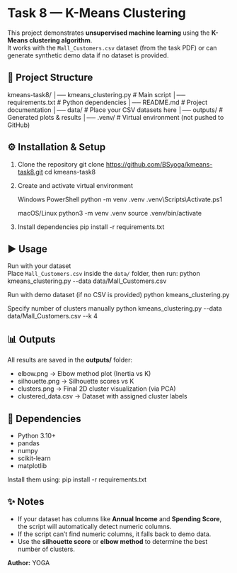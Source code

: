 # Task 8 — K-Means Clustering

This project demonstrates **unsupervised machine learning** using the **K-Means clustering algorithm**.  
It works with the `Mall_Customers.csv` dataset (from the task PDF) or can generate synthetic demo data if no dataset is provided.

## 📂 Project Structure
kmeans-task8/
│── kmeans_clustering.py    # Main script
│── requirements.txt        # Python dependencies
│── README.md               # Project documentation
│── data/                   # Place your CSV datasets here
│── outputs/                # Generated plots & results
│── .venv/                  # Virtual environment (not pushed to GitHub)

## ⚙️ Installation & Setup

1. Clone the repository
   git clone https://github.com/BSyoga/kmeans-task8.git
   cd kmeans-task8

2. Create and activate virtual environment

   Windows PowerShell
   python -m venv .venv
   .venv\Scripts\Activate.ps1

   macOS/Linux
   python3 -m venv .venv
   source .venv/bin/activate

3. Install dependencies
   pip install -r requirements.txt

## ▶️ Usage

Run with your dataset  
Place `Mall_Customers.csv` inside the `data/` folder, then run:
   python kmeans_clustering.py --data data/Mall_Customers.csv

Run with demo dataset (if no CSV is provided)
   python kmeans_clustering.py

Specify number of clusters manually
   python kmeans_clustering.py --data data/Mall_Customers.csv --k 4

## 📊 Outputs

All results are saved in the **outputs/** folder:
- elbow.png → Elbow method plot (Inertia vs K)
- silhouette.png → Silhouette scores vs K
- clusters.png → Final 2D cluster visualization (via PCA)
- clustered_data.csv → Dataset with assigned cluster labels

## 🧰 Dependencies
- Python 3.10+
- pandas
- numpy
- scikit-learn
- matplotlib

Install them using:
   pip install -r requirements.txt

## ✨ Notes
- If your dataset has columns like **Annual Income** and **Spending Score**, the script will automatically detect numeric columns.
- If the script can’t find numeric columns, it falls back to demo data.
- Use the **silhouette score** or **elbow method** to determine the best number of clusters.

**Author:** YOGA

